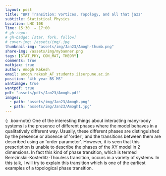 ```yaml
---
layout: post
title: "BKT Transition: Vortices, Topology, and all that jazz"
subtitle: Statistical Physics
Location: LHC 108
Time: 15:30  → 17:00
# gh-repo:
# gh-badge: [star, fork, follow]
# cover-img: /assets/img/.jpg
thumbnail-img: "assets/img/Jan23/Amogh-thumb.png"
share-img: /assets/img/mybanner.png
tags: [STAT_PHY, CON_MAT, THEORY]
comments: true
mathjax: true
author: Amogh Rakesh
email: amogh.rakesh_AT_students.iiserpune.ac.in
position: "4th year BS-MS"
wantimage: true
wantpdf: true
pdf: "assets/pdfs/Jan23/Amogh.pdf"
images:
  - path: "assets/img/Jan23/Amogh.png"
  - path: "assets/img/Jan23/Amogh1.jpg"
---
```

{: .box-note}
One of the interesting things about interacting many-body systems is the presence of different phases where the model behaves in a qualitatively different way. Usually, these different phases are distinguished by the presence or absence of 'order', and the transitions between them are described using an 'order parameter'. However, it is seen that this prescription is unable to describe the phases of the XY model in 2 dimensions. In fact this kind of phase transition, which is termed Berezinskii-Kosterlitz-Thouless transition, occurs in a variety of systems. In this talk, I will try to explain this transition which is one of the earliest examples of a topological phase transition.